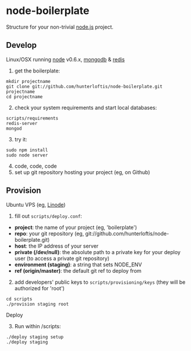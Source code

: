 # node-boilerplate
      
Structure for your non-trivial [node.js](http://nodejs.org) project.

## Develop

Linux/OSX running [node](http://nodejs.org) v0.6.x, [mongodb](http://mongodb.org) & [redis](http://redis.io)

1. get the boilerplate:

  ```shell
  mkdir projectname
  git clone git://github.com/hunterloftis/node-boilerplate.git projectname
  cd projectname
  ```

2. check your system requirements and start local databases:

  ```shell
  scripts/requirements
  redis-server
  mongod
  ```

3. try it:

  ```shell
  sudo npm install
  sudo node server
  ```

4. code, code, code
5. set up git repository hosting your project (eg, on Github)

## Provision
  
Ubuntu VPS (eg, [Linode](http://linode.com))

1. fill out `scripts/deploy.conf`:
    
  - **project**: the name of your project (eg, 'boilerplate')
  - **repo**: your git repository (eg, git://github.com/hunterloftis/node-boilerplate.git)
  - **host**: the IP address of your server
  - **private (/dev/null)**: the absolute path to a private key for your deploy user (to access a private git repository)
  - **environment (staging)**: a string that sets NODE_ENV
  - **ref (origin/master)**: the default git ref to deploy from
  
2. add developers' public keys to `scripts/provisioning/keys` (they will be authorized for 'root')
  
  ```
  cd scripts
  ./provision staging root
  ```

Deploy
  
3. Run within /scripts:

  ```
  ./deploy staging setup
  ./deploy staging
  ```